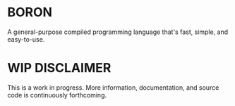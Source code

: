 BORON
=====

A general-purpose compiled programming language that's fast, simple, and easy-to-use.

WIP DISCLAIMER
==============

This is a work in progress.  More information, documentation, and source code is continuously forthcoming.